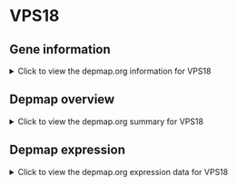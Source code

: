 <h1>VPS18</h1>

<h2>Gene information</h2>
<details>
  <summary>Click to view the depmap.org information for VPS18</summary>
  <iframe src="https://depmap.org/portal/gene/VPS18?tab=about" style="border:none;width:100%;height:800px"></iframe>
</details>

<h2>Depmap overview</h2>
<details>
  <summary>Click to view the depmap.org summary for VPS18</summary>
  <iframe src="https://depmap.org/portal/gene/VPS18?tab=overview" style="border:none;width:100%;height:800px"></iframe>
</details>

<h2>Depmap expression</h2>
<details>
  <summary>Click to view the depmap.org expression data for VPS18</summary>
  <iframe src="https://depmap.org/portal/gene/VPS18?tab=characterization" style="border:none;width:100%;height:800px"></iframe>
</details>


<!--
<h2>Reactome Pathway diagram</h2>
<details>
  <summary>Click to view Reactome pathway for VPS18</summary>
  PNAME
</details>
-->


